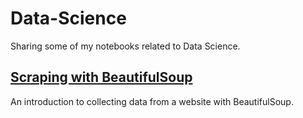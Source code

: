 # Data-Science
Sharing some of my notebooks related to Data Science.

## [Scraping with BeautifulSoup](https://github.com/access2vivek/Data-Science/blob/master/Scraping_with_BeautifulSoup.ipynb)
An introduction to collecting data from a website with BeautifulSoup.
